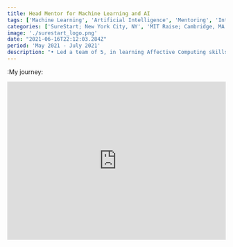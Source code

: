 ```yaml
---
title: Head Mentor for Machine Learning and AI 
tags: ['Machine Learning', 'Artificial Intelligence', 'Mentoring', 'Internship']
categories: ['SureStart; New York City, NY', 'MIT Raise; Cambridge, MA']
image: './surestart_logo.png'
date: "2021-06-16T22:12:03.284Z"
period: 'May 2021 - July 2021'
description: "• Led a team of 5, in learning Affective Computing skills and developing a prototype model for energy optimization during the MIT FutureMakers Create-a-thon phase<br/> • Developed, and presented machine learning and deep learning curriculum to high-school and college students everyday<br/> • Collaborated with computational culture researcher to identify patterns interesting for Learning Sciences to learn how to make AI more accessible to younger, diverse group of students<br/> • Supported, and un-blocked 80+ students and 15+ mentors in learning program material through individual and group discussions, office hours, mentoring stand-up hours"
---
```



:My journey:<br/>
<iframe src="https://www.linkedin.com/embed/feed/update/urn:li:ugcPost:6795392367877877760" height="366" width="504" frameborder="0" allowfullscreen="" title="Embedded post"></iframe>